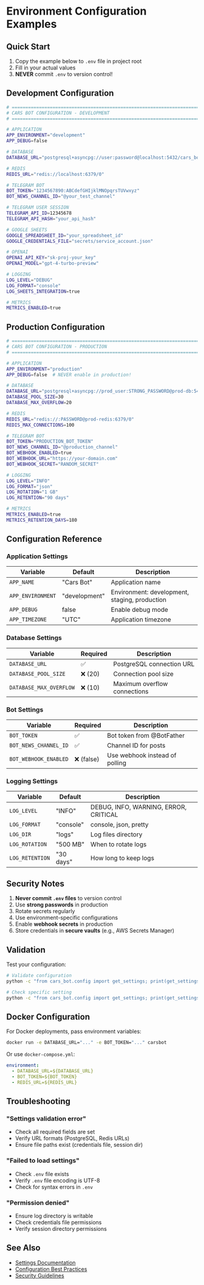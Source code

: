 # Environment Configuration Examples

## Quick Start

1. Copy the example below to `.env` file in project root
2. Fill in your actual values
3. **NEVER** commit `.env` to version control!

## Development Configuration

```bash
# ============================================================================
# CARS BOT CONFIGURATION - DEVELOPMENT
# ============================================================================

# APPLICATION
APP_ENVIRONMENT="development"
APP_DEBUG=false

# DATABASE
DATABASE_URL="postgresql+asyncpg://user:password@localhost:5432/cars_bot"

# REDIS
REDIS_URL="redis://localhost:6379/0"

# TELEGRAM BOT
BOT_TOKEN="1234567890:ABCdefGHIjklMNOpqrsTUVwxyz"
BOT_NEWS_CHANNEL_ID="@your_test_channel"

# TELEGRAM USER SESSION
TELEGRAM_API_ID=12345678
TELEGRAM_API_HASH="your_api_hash"

# GOOGLE SHEETS
GOOGLE_SPREADSHEET_ID="your_spreadsheet_id"
GOOGLE_CREDENTIALS_FILE="secrets/service_account.json"

# OPENAI
OPENAI_API_KEY="sk-proj-your_key"
OPENAI_MODEL="gpt-4-turbo-preview"

# LOGGING
LOG_LEVEL="DEBUG"
LOG_FORMAT="console"
LOG_SHEETS_INTEGRATION=true

# METRICS
METRICS_ENABLED=true
```

## Production Configuration

```bash
# ============================================================================
# CARS BOT CONFIGURATION - PRODUCTION
# ============================================================================

# APPLICATION
APP_ENVIRONMENT="production"
APP_DEBUG=false  # NEVER enable in production!

# DATABASE
DATABASE_URL="postgresql+asyncpg://prod_user:STRONG_PASSWORD@prod-db:5432/cars_bot"
DATABASE_POOL_SIZE=30
DATABASE_MAX_OVERFLOW=20

# REDIS
REDIS_URL="redis://:PASSWORD@prod-redis:6379/0"
REDIS_MAX_CONNECTIONS=100

# TELEGRAM BOT
BOT_TOKEN="PRODUCTION_BOT_TOKEN"
BOT_NEWS_CHANNEL_ID="@production_channel"
BOT_WEBHOOK_ENABLED=true
BOT_WEBHOOK_URL="https://your-domain.com"
BOT_WEBHOOK_SECRET="RANDOM_SECRET"

# LOGGING
LOG_LEVEL="INFO"
LOG_FORMAT="json"
LOG_ROTATION="1 GB"
LOG_RETENTION="90 days"

# METRICS
METRICS_ENABLED=true
METRICS_RETENTION_DAYS=180
```

## Configuration Reference

### Application Settings

| Variable | Default | Description |
|----------|---------|-------------|
| `APP_NAME` | "Cars Bot" | Application name |
| `APP_ENVIRONMENT` | "development" | Environment: development, staging, production |
| `APP_DEBUG` | false | Enable debug mode |
| `APP_TIMEZONE` | "UTC" | Application timezone |

### Database Settings

| Variable | Required | Description |
|----------|----------|-------------|
| `DATABASE_URL` | ✅ | PostgreSQL connection URL |
| `DATABASE_POOL_SIZE` | ❌ (20) | Connection pool size |
| `DATABASE_MAX_OVERFLOW` | ❌ (10) | Maximum overflow connections |

### Bot Settings

| Variable | Required | Description |
|----------|----------|-------------|
| `BOT_TOKEN` | ✅ | Bot token from @BotFather |
| `BOT_NEWS_CHANNEL_ID` | ✅ | Channel ID for posts |
| `BOT_WEBHOOK_ENABLED` | ❌ (false) | Use webhook instead of polling |

### Logging Settings

| Variable | Default | Description |
|----------|---------|-------------|
| `LOG_LEVEL` | "INFO" | DEBUG, INFO, WARNING, ERROR, CRITICAL |
| `LOG_FORMAT` | "console" | console, json, pretty |
| `LOG_DIR` | "logs" | Log files directory |
| `LOG_ROTATION` | "500 MB" | When to rotate logs |
| `LOG_RETENTION` | "30 days" | How long to keep logs |

## Security Notes

1. **Never commit `.env` files** to version control
2. Use **strong passwords** in production
3. Rotate secrets regularly
4. Use environment-specific configurations
5. Enable **webhook secrets** in production
6. Store credentials in **secure vaults** (e.g., AWS Secrets Manager)

## Validation

Test your configuration:

```bash
# Validate configuration
python -c "from cars_bot.config import get_settings; print(get_settings().model_dump_safe())"

# Check specific setting
python -c "from cars_bot.config import get_settings; print(get_settings().app.environment)"
```

## Docker Configuration

For Docker deployments, pass environment variables:

```bash
docker run -e DATABASE_URL="..." -e BOT_TOKEN="..." carsbot
```

Or use `docker-compose.yml`:

```yaml
environment:
  - DATABASE_URL=${DATABASE_URL}
  - BOT_TOKEN=${BOT_TOKEN}
  - REDIS_URL=${REDIS_URL}
```

## Troubleshooting

### "Settings validation error"

- Check all required fields are set
- Verify URL formats (PostgreSQL, Redis URLs)
- Ensure file paths exist (credentials file, session dir)

### "Failed to load settings"

- Check `.env` file exists
- Verify `.env` file encoding is UTF-8
- Check for syntax errors in `.env`

### "Permission denied"

- Ensure log directory is writable
- Check credentials file permissions
- Verify session directory permissions

## See Also

- [Settings Documentation](./SETTINGS_REFERENCE.md)
- [Configuration Best Practices](./CONFIG_BEST_PRACTICES.md)
- [Security Guidelines](./SECURITY.md)




